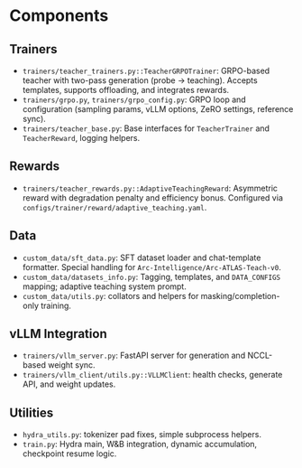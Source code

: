 
# Components

## Trainers

- `trainers/teacher_trainers.py::TeacherGRPOTrainer`: GRPO-based teacher with two-pass generation (probe → teaching). Accepts templates, supports offloading, and integrates rewards.
- `trainers/grpo.py`, `trainers/grpo_config.py`: GRPO loop and configuration (sampling params, vLLM options, ZeRO settings, reference sync).
- `trainers/teacher_base.py`: Base interfaces for `TeacherTrainer` and `TeacherReward`, logging helpers.

## Rewards

- `trainers/teacher_rewards.py::AdaptiveTeachingReward`: Asymmetric reward with degradation penalty and efficiency bonus. Configured via `configs/trainer/reward/adaptive_teaching.yaml`.

## Data

- `custom_data/sft_data.py`: SFT dataset loader and chat-template formatter. Special handling for `Arc-Intelligence/Arc-ATLAS-Teach-v0`.
- `custom_data/datasets_info.py`: Tagging, templates, and `DATA_CONFIGS` mapping; adaptive teaching system prompt.
- `custom_data/utils.py`: collators and helpers for masking/completion-only training.

## vLLM Integration

- `trainers/vllm_server.py`: FastAPI server for generation and NCCL-based weight sync.
- `trainers/vllm_client/utils.py::VLLMClient`: health checks, generate API, and weight updates.

## Utilities

- `hydra_utils.py`: tokenizer pad fixes, simple subprocess helpers.
- `train.py`: Hydra main, W&B integration, dynamic accumulation, checkpoint resume logic.

